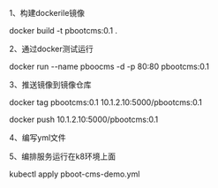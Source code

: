 
1、构建dockerile镜像

docker build -t pbootcms:0.1 .

2、通过docker测试运行

docker run --name pboocms -d -p 80:80 pbootcms:0.1

3、推送镜像到镜像仓库

docker tag pbootcms:0.1 10.1.2.10:5000/pbootcms:0.1

docker push 10.1.2.10:5000/pbootcms:0.1

4、编写yml文件

5、编排服务运行在k8环境上面

kubectl apply pboot-cms-demo.yml
